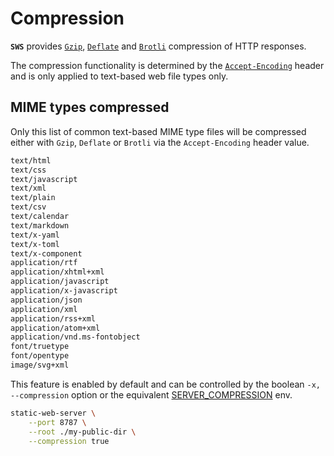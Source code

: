 # Compression

**`SWS`** provides [`Gzip`](https://datatracker.ietf.org/doc/html/rfc1952), [`Deflate`](https://datatracker.ietf.org/doc/html/rfc1951#section-Abstract) and [`Brotli`](https://www.ietf.org/rfc/rfc7932.txt) compression of HTTP responses.

The compression functionality is determined by the [`Accept-Encoding`](https://developer.mozilla.org/en-US/docs/Web/HTTP/Headers/Accept-Encoding) header and is only applied to text-based web file types only.

## MIME types compressed

Only this list of common text-based MIME type files will be compressed either with `Gzip`, `Deflate` or `Brotli` via the `Accept-Encoding` header value.

```txt
text/html
text/css
text/javascript
text/xml
text/plain
text/csv
text/calendar
text/markdown
text/x-yaml
text/x-toml
text/x-component
application/rtf
application/xhtml+xml
application/javascript
application/x-javascript
application/json
application/xml
application/rss+xml
application/atom+xml
application/vnd.ms-fontobject
font/truetype
font/opentype
image/svg+xml
```

This feature is enabled by default and can be controlled by the boolean `-x, --compression` option or the equivalent [SERVER_COMPRESSION](./../configuration/environment-variables.md#server_compression) env.

```sh
static-web-server \
    --port 8787 \
    --root ./my-public-dir \
    --compression true
```
